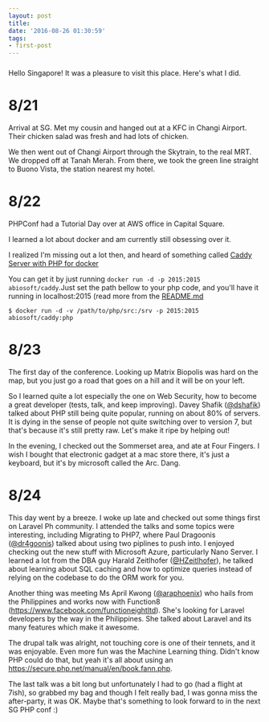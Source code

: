 ```yaml
---
layout: post
title: 
date: '2016-08-26 01:30:59'
tags:
- first-post
---
```


### 

Hello Singapore! It was a pleasure to visit this place. Here's what I did.

8/21
====

Arrival at SG. Met my cousin and hanged out at a KFC in Changi Airport. Their chicken salad was fresh and had lots of chicken. 

We then went out of Changi Airport through the Skytrain, to the real MRT. We dropped off at Tanah Merah. From there, we took the green line straight to Buono Vista, the station nearest my hotel. 

8/22
====

PHPConf had a Tutorial Day over at AWS office in Capital Square.

I learned a lot about docker and am currently still obsessing over it.

I realized I'm missing out a lot then, and heard of something called [Caddy Server with PHP for docker](https://hub.docker.com/r/abiosoft/caddy/)

You can get it by just running `docker run -d -p 2015:2015 abiosoft/caddy`.Just set the path bellow to your php code, and you'll have it running in localhost:2015 (read more from the [README.md](https://github.com/abiosoft/caddy-docker#php)

`$ docker run -d -v /path/to/php/src:/srv -p 2015:2015 abiosoft/caddy:php`

8/23
====

The first day of the conference. Looking up Matrix Biopolis was hard on the map, but you just go a road that goes on a hill and it will be on your left.

So I learned quite a lot especially the one on Web Security, how to become a great developer (tests, talk, and keep improving). Davey Shafik ([@dshafik](https://twitter.com/dshafik)) talked about PHP still being quite popular, running on about 80% of servers. It is dying in the sense of people not quite switching over to version 7, but that's because it's still pretty raw. Let's make it ripe by helping out! 

In the evening, I checked out the Sommerset area, and ate at Four Fingers. I wish I bought that electronic gadget at a mac store there, it's just a keyboard, but it's by microsoft called the Arc. Dang.

8/24
===
This day went by a breeze. I woke up late and checked out some things first on Laravel Ph community. I attended the talks and some topics were interesting, including Migrating to PHP7, where Paul Dragoonis ([@dr4goonis](https://twitter.com/dr4goonis)) talked about using two piplines to push into. I enjoyed checking out the new stuff with Microsoft Azure, particularly Nano Server. I learned a lot from the DBA guy Harald Zeitlhofer ([@HZeitlhofer](https://twitter.com/HZeitlhofer)), he talked about learning about SQL caching and how to optimize queries instead of relying on the codebase to do the ORM work for you.

Another thing was meeting Ms April Kwong ([@araphoenix](https://twitter.com/araphoenix)) who hails from the Philippines and works now with Function8 (https://www.facebook.com/functioneightltd). She's looking for Laravel developers by the way in the Philippines. She talked about Laravel and its many features which make it awesome.

The drupal talk was alright, not touching core is one of their tennets, and it was enjoyable. Even more fun was the Machine Learning thing. Didn't know PHP could do that, but yeah it's all about using an https://secure.php.net/manual/en/book.fann.php. 

The last talk was a bit long but unfortunately I had to go (had a flight at 7ish), so grabbed my bag and though I felt really bad, I was gonna miss the after-party, it was OK. Maybe that's something to look forward to in the next SG PHP conf :) 
